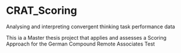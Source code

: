 # CRAT_Scoring

Analysing and interpreting convergent thinking task performance data

This ia a Master thesis project that applies and assesses a Scoring Approach for the German Compound Remote Associates Test
